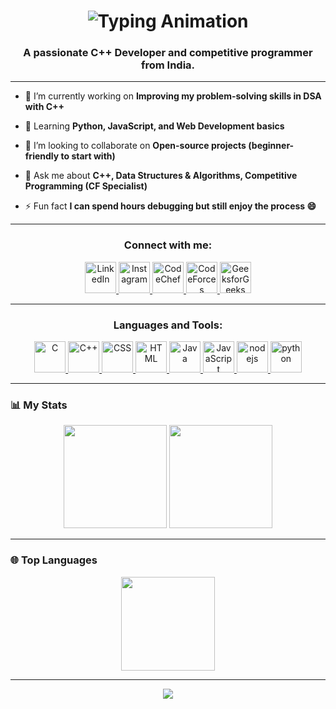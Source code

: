 <h1 align="center">
  <img src="https://readme-typing-svg.herokuapp.com?font=Roboto+Mono&size=32&duration=3000&pause=600&color=00CED1&center=true&vCenter=true&width=700&lines=👋+Hello+there,+I+am+Dev+Patel;🚀+Welcome+to+my+GitHub+Profile;✨+Let’s+build+something+amazing!" alt="Typing Animation"/>
</h1>
<h3 align="center">A passionate C++ Developer and competitive programmer from India.</h3>

---

- 🔭 I’m currently working on **Improving my problem-solving skills in DSA with C++**

- 🌱 Learning **Python, JavaScript, and Web Development basics**

- 👯 I’m looking to collaborate on **Open-source projects (beginner-friendly to start with)**

- 💬 Ask me about **C++, Data Structures & Algorithms, Competitive Programming (CF Specialist)**

- ⚡ Fun fact **I can spend hours debugging but still enjoy the process 😄**

---

<!-- Connect with me section -->
<h3 align="center">Connect with me:</h3>
<p align="center">
    <a href="https://linkedin.com/in/devpatel4431" target="_blank">
        <img src="https://img.icons8.com/?size=80&id=13930&format=png&color=00F0FF" width="50" title="LinkedIn"/>
    </a>
    <a href="https://instagram.com/devpatel_4431" target="_blank">
        <img src="https://img.icons8.com/?size=80&id=32323&format=png&color=00F0FF" width="50" title="Instagram"/>
    </a>
    <a href="https://www.codechef.com/users/devpatel4431" target="_blank">
        <img src="https://img.icons8.com/?size=80&id=LnZMjt9rZC3d&format=png&color=00F0FF" width="50" title="CodeChef"/>
    </a>
    <a href="https://codeforces.com/profile/DBP_Heaven" target="_blank">
        <img src="https://img.icons8.com/?size=80&id=YSy0lU4Y0X4z&format=png&color=00F0FF" width="50" title="CodeForces"/>
    </a>
    <a href="https://auth.geeksforgeeks.org/user/devpatel_4431" target="_blank">
        <img src="https://img.icons8.com/?size=80&id=AbQBhN9v62Ob&format=png&color=00F0FF" width="50" title="GeeksforGeeks"/>
    </a>
</p>

---
<!-- Languages and Tools section -->
<h3 align="center">Languages and Tools:</h3>
<p align="center">
    <a href="https://www.cprogramming.com/" target="_blank" rel="noreferrer">
        <img src="https://img.icons8.com/?size=80&id=40670&format=png&color=00F0FF" width="50" title="C"/>
    </a>
    <a href="https://www.w3schools.com/cpp/" target="_blank" rel="noreferrer">
        <img src="https://img.icons8.com/?size=80&id=40669&format=png&color=00F0FF" width="50" title="C++"/>
    </a>
    <a href="https://www.w3schools.com/css/" target="_blank" rel="noreferrer">
        <img src="https://img.icons8.com/?size=80&id=21278&format=png&color=00F0FF" width="50" title="CSS"/>
    </a>
    <a href="https://www.w3.org/html/" target="_blank" rel="noreferrer">
        <img src="https://img.icons8.com/?size=80&id=20909&format=png&color=00F0FF" width="50" title="HTML"/>
    </a>
    <a href="https://www.java.com" target="_blank" rel="noreferrer">
        <img src="https://img.icons8.com/?size=80&id=13679&format=png&color=00F0FF" width="50" title="Java"/>
    </a>
    <a href="https://developer.mozilla.org/en-US/docs/Web/JavaScript" target="_blank" rel="noreferrer">
        <img src="https://img.icons8.com/?size=80&id=108784&format=png&color=00F0FF" width="50" title="JavaScript"/>
    </a>
    <a href="https://nodejs.org" target="_blank" rel="noreferrer">
        <img src="https://img.icons8.com/?size=80&id=54087&format=png&color=00F0FF" width="50" title="nodejs"/>
    </a>
    <a href="https://www.python.org" target="_blank" rel="noreferrer">
        <img src="https://img.icons8.com/?size=80&id=13441&format=png&color=00F0FF" width="50" title="python"/>
    </a>
</p>


---
### **📊 My Stats**
<p align="center">
  <!-- GitHub Stats -->
  <img src="https://github-readme-stats.vercel.app/api?username=DevPatel4431&show_icons=true&theme=radical&hide_border=true&border_radius=20" height="165"/>
  
  <!-- Streak Stats -->
  <img src="https://streak-stats.demolab.com?user=DevPatel4431&theme=radical&hide_border=true&border_radius=20" height="165"/>
</p>

---

### **🌐 Top Languages**
<p align="center">
  <img src="https://github-readme-stats.vercel.app/api/top-langs/?username=DevPatel4431&layout=compact&theme=radical&hide_border=true&border_radius=20" height="150"/>
</p>

---

<p align="center">
  <img src="https://komarev.com/ghpvc/?username=DevPatel4431&style=for-the-badge&color=00F0FF&label=PROFILE+VISITS"/>
</p>

